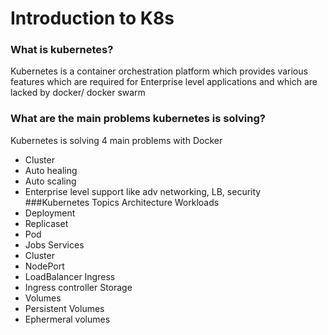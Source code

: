 # Introduction to K8s
### What is kubernetes?
  Kubernetes is a container orchestration platform which provides various features which are required for Enterprise level applications and which are lacked by docker/ docker swarm 
### What are the main problems kubernetes is solving?
 Kubernetes is solving 4 main problems with Docker
  - Cluster
  - Auto healing
  - Auto scaling
  - Enterprise level support like adv networking, LB, security
###Kubernetes Topics 
 Architecture
 Workloads
 - Deployment
 - Replicaset
 - Pod
 - Jobs
 Services
 - Cluster
 - NodePort
 - LoadBalancer
 Ingress
 - Ingress controller
 Storage
 - Volumes
 - Persistent Volumes
 - Ephermeral volumes
